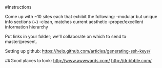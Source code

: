 #Instructions

Come up with ~10 sites each that exhibit the following:
-modular but unique info sections (~)
-clean, matches current aesthetic
-proper/excellent information hierarchy

Put links in your folder; we'll collaborate on which to send to master/present.

Setting up github:
https://help.github.com/articles/generating-ssh-keys/

##Good places to look:
http://www.awwwards.com/
http://dribbble.com/

